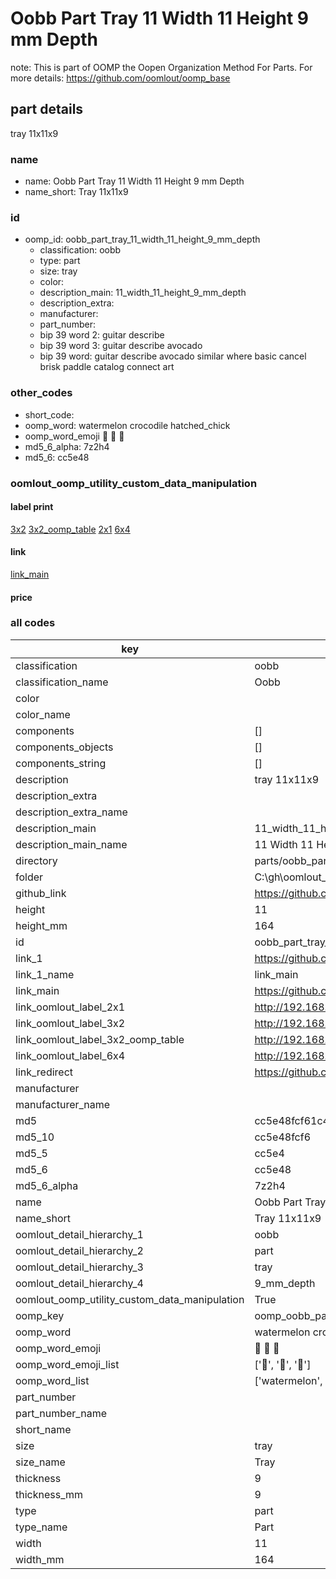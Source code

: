 # Oobb Part Tray 11 Width 11 Height 9 mm Depth  

note: This is part of OOMP the Oopen Organization Method For Parts. For more details: https://github.com/oomlout/oomp_base

##  part details
  



tray 11x11x9



### name
* name: Oobb Part Tray 11 Width 11 Height 9 mm Depth
* name_short: Tray 11x11x9 
### id
* oomp_id: oobb_part_tray_11_width_11_height_9_mm_depth
  * classification: oobb
  * type: part
  * size: tray
  * color: 
  * description_main: 11_width_11_height_9_mm_depth
  * description_extra: 
  * manufacturer: 
  * part_number: 
  * bip 39 word 2: guitar describe
  * bip 39 word 3: guitar describe avocado
  * bip 39 word: guitar describe avocado similar where basic cancel brisk paddle catalog connect art

### other_codes
* short_code: 
* oomp_word: watermelon crocodile hatched_chick
* oomp_word_emoji :watermelon: :crocodile: :hatched_chick:
* md5_6_alpha: 7z2h4
* md5_6: cc5e48






### oomlout_oomp_utility_custom_data_manipulation
#### label print
[3x2](http://192.168.1.245:1112/?label=oomp%207z2h4)
[3x2_oomp_table](http://192.168.1.108:1112/?label=oomp%207z2h4)
[2x1](http://192.168.1.242:1112/?label=oomp%207z2h4)
[6x4](http://192.168.1.55:1112/?label=oomp%207z2h4)    

#### link

[link_main](https://github.com/oomlout/oomlout_oobb_version_4_generated_parts/tree/main/navigation_oomp/oobb/part/tray/11_width_11_height_9_mm_depth/part)                              

#### price







### all codes 
| key | value |  
| --- | --- |  
| classification | oobb |  
| classification_name | Oobb |  
| color |  |  
| color_name |  |  
| components | [] |  
| components_objects | [] |  
| components_string | [] |  
| description | tray 11x11x9 |  
| description_extra |  |  
| description_extra_name |  |  
| description_main | 11_width_11_height_9_mm_depth |  
| description_main_name | 11 Width 11 Height 9 mm Depth |  
| directory | parts/oobb_part_tray_11_width_11_height_9_mm_depth |  
| folder | C:\gh\oomlout_oobb_version_4_generated_parts\parts\oobb_part_tray_11_width_11_height_9_mm_depth |  
| github_link | https://github.com/oomlout/oomlout_oomp_part_src/tree/main/parts/oobb_part_tray_11_width_11_height_9_mm_depth |  
| height | 11 |  
| height_mm | 164 |  
| id | oobb_part_tray_11_width_11_height_9_mm_depth |  
| link_1 | https://github.com/oomlout/oomlout_oobb_version_4_generated_parts/tree/main/navigation_oomp/oobb/part/tray/11_width_11_height_9_mm_depth/part |  
| link_1_name | link_main |  
| link_main | https://github.com/oomlout/oomlout_oobb_version_4_generated_parts/tree/main/navigation_oomp/oobb/part/tray/11_width_11_height_9_mm_depth/part |  
| link_oomlout_label_2x1 | http://192.168.1.242:1112/?label=oomp%207z2h4 |  
| link_oomlout_label_3x2 | http://192.168.1.245:1112/?label=oomp%207z2h4 |  
| link_oomlout_label_3x2_oomp_table | http://192.168.1.108:1112/?label=oomp%207z2h4 |  
| link_oomlout_label_6x4 | http://192.168.1.55:1112/?label=oomp%207z2h4 |  
| link_redirect | https://github.com/oomlout/oomlout_oobb_version_4_generated_parts/tree/main/parts/oobb_tray_11_11_09 |  
| manufacturer |  |  
| manufacturer_name |  |  
| md5 | cc5e48fcf61c44244c7d2c8e1fcee33e |  
| md5_10 | cc5e48fcf6 |  
| md5_5 | cc5e4 |  
| md5_6 | cc5e48 |  
| md5_6_alpha | 7z2h4 |  
| name | Oobb Part Tray 11 Width 11 Height 9 mm Depth |  
| name_short | Tray 11x11x9  |  
| oomlout_detail_hierarchy_1 | oobb |  
| oomlout_detail_hierarchy_2 | part |  
| oomlout_detail_hierarchy_3 | tray |  
| oomlout_detail_hierarchy_4 | 9_mm_depth |  
| oomlout_oomp_utility_custom_data_manipulation | True |  
| oomp_key | oomp_oobb_part_tray_11_width_11_height_9_mm_depth |  
| oomp_word | watermelon crocodile hatched_chick |  
| oomp_word_emoji | :watermelon: :crocodile: :hatched_chick: |  
| oomp_word_emoji_list | [':watermelon:', ':crocodile:', ':hatched_chick:'] |  
| oomp_word_list | ['watermelon', 'crocodile', 'hatched_chick'] |  
| part_number |  |  
| part_number_name |  |  
| short_name |  |  
| size | tray |  
| size_name | Tray |  
| thickness | 9 |  
| thickness_mm | 9 |  
| type | part |  
| type_name | Part |  
| width | 11 |  
| width_mm | 164 |  
